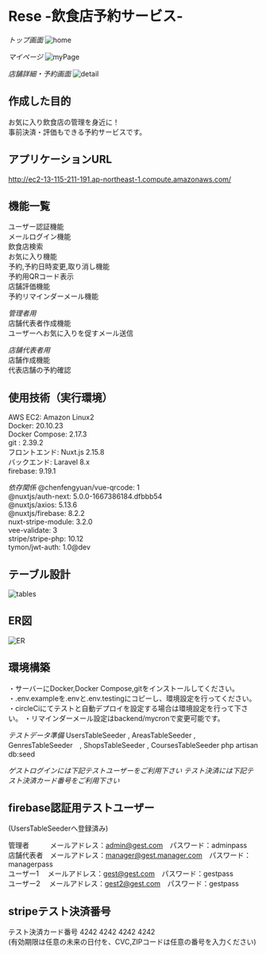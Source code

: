 # Rese -飲食店予約サービス-  

*トップ画面*
![home](https://user-images.githubusercontent.com/119908511/233911113-c72da708-ac41-4641-aa20-e3cc0f986b7b.png)

*マイページ*
![myPage](https://user-images.githubusercontent.com/119908511/233911134-ac7e5f16-6e74-4915-91b6-44c40afb768d.png)


*店舗詳細・予約画面*
![detail](https://user-images.githubusercontent.com/119908511/233911150-dc8c99b9-fcc5-4407-9048-58b55239adc0.png)



## 作成した目的
お気に入り飲食店の管理を身近に！  
事前決済・評価もできる予約サービスです。  

## アプリケーションURL
http://ec2-13-115-211-191.ap-northeast-1.compute.amazonaws.com/  

## 機能一覧
ユーザー認証機能  
メールログイン機能  
飲食店検索  
お気に入り機能  
予約,予約日時変更,取り消し機能  
予約用QRコード表示  
店舗評価機能  
予約リマインダーメール機能  
  
*管理者用*  
店舗代表者作成機能  
ユーザーへお気に入りを促すメール送信
  
*店舗代表者用*  
店舗作成機能  
代表店舗の予約確認  

## 使用技術（実行環境）
AWS EC2: Amazon Linux2  
Docker: 20.10.23  
Docker Compose: 2.17.3  
git : 2.39.2  
フロントエンド: Nuxt.js 2.15.8  
バックエンド: Laravel 8.x  
firebase: 9.19.1  
  
*依存関係* 
  @chenfengyuan/vue-qrcode: 1  
  @nuxtjs/auth-next: 5.0.0-1667386184.dfbbb54  
  @nuxtjs/axios: 5.13.6  
  @nuxtjs/firebase: 8.2.2  
  nuxt-stripe-module: 3.2.0  
  vee-validate: 3  
  stripe/stripe-php: 10.12  
  tymon/jwt-auth: 1.0@dev  


## テーブル設計
![tables](https://user-images.githubusercontent.com/119908511/233911233-42fbbd3e-9f8d-4776-ad77-9c7d6a7b7b27.png)


## ER図
![ER](https://user-images.githubusercontent.com/119908511/233911244-2001d6ac-b3aa-4f40-8ab0-15ad10ca4704.png)


## 環境構築
・サーバーにDocker,Docker Compose,gitをインストールしてください。   
・.env.exampleを.envと.env.testingにコピーし、環境設定を行ってください。   
・circleCiにてテストと自動デプロイを設定する場合は環境設定を行って下さい。 
・リマインダーメール設定はbackend/mycronで変更可能です。　　

*テストデータ準備*
UsersTableSeeder , AreasTableSeeder , GenresTableSeeder　, ShopsTableSeeder , CoursesTableSeeder  php artisan db:seed  


*ゲストログインには下記テストユーザーをご利用下さい*
*テスト決済には下記テスト決済カード番号をご利用下さい*

## firebase認証用テストユーザー
(UsersTableSeederへ登録済み)

管理者　　　メールアドレス：admin@gest.com　パスワード：adminpass  
店舗代表者　メールアドレス：manager@gest.manager.com　パスワード：managerpass  
ユーザー1　 メールアドレス：gest@gest.com　パスワード：gestpass  
ユーザー2　 メールアドレス：gest2@gest.com　パスワード：gestpass  

## stripeテスト決済番号 

テスト決済カード番号  4242 4242 4242 4242  
(有効期限は任意の未来の日付を、CVC,ZIPコードは任意の番号を入力ください)  
